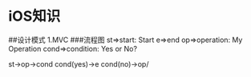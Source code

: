 # iOS知识
##设计模式
1.MVC
###流程图
st=>start: Start
e=>end
op=>operation: My Operation
cond=>condition: Yes or No?

st->op->cond
cond(yes)->e
cond(no)->op/
